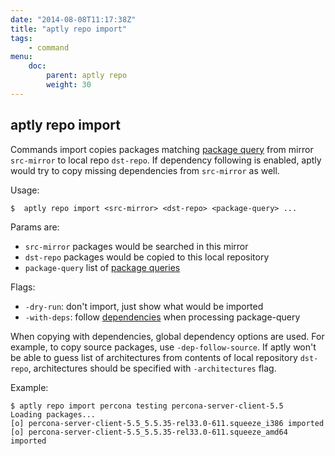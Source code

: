 ```yaml
---
date: "2014-08-08T11:17:38Z"
title: "aptly repo import"
tags:
    - command
menu:
    doc:
        parent: aptly repo
        weight: 30
---
```


aptly repo import
-----------------

Commands import copies packages matching [package query](/doc/feature/query/)
from mirror `src-mirror` to local repo `dst-repo`. If dependency following
is enabled, aptly would try to copy missing dependencies from
`src-mirror` as well.

Usage:

    $  aptly repo import <src-mirror> <dst-repo> <package-query> ...

Params are:

-   `src-mirror` packages would be searched in this mirror
-   `dst-repo` packages would be copied to this local repository
-   `package-query` list of [package queries](/doc/feature/query/)

Flags:

-   `-dry-run`: don't import, just show what would be imported
-   `-with-deps`: follow [dependencies](/doc/feature/dependencies) when processing
    package-query

When copying with dependencies, global dependency options are used. For
example, to copy source packages, use `-dep-follow-source`. If aptly
won't be able to guess list of architectures from contents of local
repository `dst-repo`, architectures should be specified with
`-architectures` flag.

Example:

    $ aptly repo import percona testing percona-server-client-5.5
    Loading packages...
    [o] percona-server-client-5.5_5.5.35-rel33.0-611.squeeze_i386 imported
    [o] percona-server-client-5.5_5.5.35-rel33.0-611.squeeze_amd64 imported
